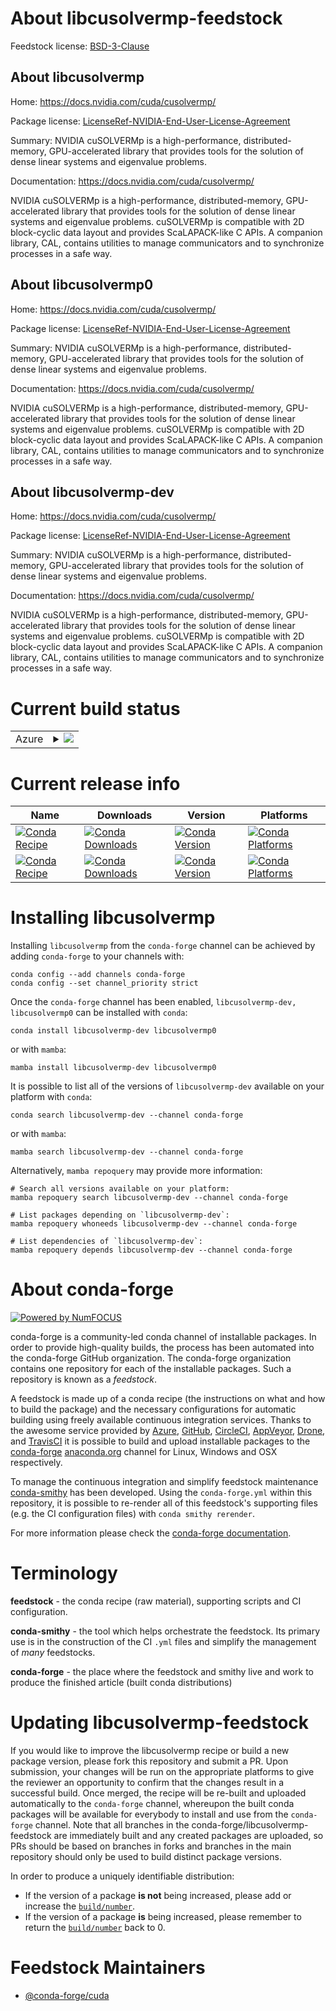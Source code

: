 About libcusolvermp-feedstock
=============================

Feedstock license: [BSD-3-Clause](https://github.com/conda-forge/libcusolvermp-feedstock/blob/main/LICENSE.txt)


About libcusolvermp
-------------------

Home: https://docs.nvidia.com/cuda/cusolvermp/

Package license: [LicenseRef-NVIDIA-End-User-License-Agreement](https://docs.nvidia.com/cuda/cusolvermp/license/index.html)

Summary: NVIDIA cuSOLVERMp is a high-performance, distributed-memory, GPU-accelerated library that provides tools for the solution of dense linear systems and eigenvalue problems.

Documentation: https://docs.nvidia.com/cuda/cusolvermp/

NVIDIA cuSOLVERMp is a high-performance, distributed-memory, GPU-accelerated library that provides tools for the solution of dense linear systems and eigenvalue problems. 
cuSOLVERMp is compatible with 2D block-cyclic data layout and provides ScaLAPACK-like C APIs.
A companion library, CAL, contains utilities to manage communicators and to synchronize processes in a safe way.


About libcusolvermp0
--------------------

Home: https://docs.nvidia.com/cuda/cusolvermp/

Package license: [LicenseRef-NVIDIA-End-User-License-Agreement](https://docs.nvidia.com/cuda/cusolvermp/license/index.html)

Summary: NVIDIA cuSOLVERMp is a high-performance, distributed-memory, GPU-accelerated library that provides tools for the solution of dense linear systems and eigenvalue problems.

Documentation: https://docs.nvidia.com/cuda/cusolvermp/

NVIDIA cuSOLVERMp is a high-performance, distributed-memory, GPU-accelerated library that provides tools for the solution of dense linear systems and eigenvalue problems.
cuSOLVERMp is compatible with 2D block-cyclic data layout and provides ScaLAPACK-like C APIs.
A companion library, CAL, contains utilities to manage communicators and to synchronize processes in a safe way.


About libcusolvermp-dev
-----------------------

Home: https://docs.nvidia.com/cuda/cusolvermp/

Package license: [LicenseRef-NVIDIA-End-User-License-Agreement](https://docs.nvidia.com/cuda/cusolvermp/license/index.html)

Summary: NVIDIA cuSOLVERMp is a high-performance, distributed-memory, GPU-accelerated library that provides tools for the solution of dense linear systems and eigenvalue problems.

Documentation: https://docs.nvidia.com/cuda/cusolvermp/

NVIDIA cuSOLVERMp is a high-performance, distributed-memory, GPU-accelerated library that provides tools for the solution of dense linear systems and eigenvalue problems.
cuSOLVERMp is compatible with 2D block-cyclic data layout and provides ScaLAPACK-like C APIs.
A companion library, CAL, contains utilities to manage communicators and to synchronize processes in a safe way.


Current build status
====================


<table>
    
  <tr>
    <td>Azure</td>
    <td>
      <details>
        <summary>
          <a href="https://dev.azure.com/conda-forge/feedstock-builds/_build/latest?definitionId=24124&branchName=main">
            <img src="https://dev.azure.com/conda-forge/feedstock-builds/_apis/build/status/libcusolvermp-feedstock?branchName=main">
          </a>
        </summary>
        <table>
          <thead><tr><th>Variant</th><th>Status</th></tr></thead>
          <tbody><tr>
              <td>linux_64_c_compiler_version12cuda_compilercuda-nvcccuda_compiler_version12.6cxx_compiler_version12</td>
              <td>
                <a href="https://dev.azure.com/conda-forge/feedstock-builds/_build/latest?definitionId=24124&branchName=main">
                  <img src="https://dev.azure.com/conda-forge/feedstock-builds/_apis/build/status/libcusolvermp-feedstock?branchName=main&jobName=linux&configuration=linux%20linux_64_c_compiler_version12cuda_compilercuda-nvcccuda_compiler_version12.6cxx_compiler_version12" alt="variant">
                </a>
              </td>
            </tr>
          </tbody>
        </table>
      </details>
    </td>
  </tr>
</table>

Current release info
====================

| Name | Downloads | Version | Platforms |
| --- | --- | --- | --- |
| [![Conda Recipe](https://img.shields.io/badge/recipe-libcusolvermp--dev-green.svg)](https://anaconda.org/conda-forge/libcusolvermp-dev) | [![Conda Downloads](https://img.shields.io/conda/dn/conda-forge/libcusolvermp-dev.svg)](https://anaconda.org/conda-forge/libcusolvermp-dev) | [![Conda Version](https://img.shields.io/conda/vn/conda-forge/libcusolvermp-dev.svg)](https://anaconda.org/conda-forge/libcusolvermp-dev) | [![Conda Platforms](https://img.shields.io/conda/pn/conda-forge/libcusolvermp-dev.svg)](https://anaconda.org/conda-forge/libcusolvermp-dev) |
| [![Conda Recipe](https://img.shields.io/badge/recipe-libcusolvermp0-green.svg)](https://anaconda.org/conda-forge/libcusolvermp0) | [![Conda Downloads](https://img.shields.io/conda/dn/conda-forge/libcusolvermp0.svg)](https://anaconda.org/conda-forge/libcusolvermp0) | [![Conda Version](https://img.shields.io/conda/vn/conda-forge/libcusolvermp0.svg)](https://anaconda.org/conda-forge/libcusolvermp0) | [![Conda Platforms](https://img.shields.io/conda/pn/conda-forge/libcusolvermp0.svg)](https://anaconda.org/conda-forge/libcusolvermp0) |

Installing libcusolvermp
========================

Installing `libcusolvermp` from the `conda-forge` channel can be achieved by adding `conda-forge` to your channels with:

```
conda config --add channels conda-forge
conda config --set channel_priority strict
```

Once the `conda-forge` channel has been enabled, `libcusolvermp-dev, libcusolvermp0` can be installed with `conda`:

```
conda install libcusolvermp-dev libcusolvermp0
```

or with `mamba`:

```
mamba install libcusolvermp-dev libcusolvermp0
```

It is possible to list all of the versions of `libcusolvermp-dev` available on your platform with `conda`:

```
conda search libcusolvermp-dev --channel conda-forge
```

or with `mamba`:

```
mamba search libcusolvermp-dev --channel conda-forge
```

Alternatively, `mamba repoquery` may provide more information:

```
# Search all versions available on your platform:
mamba repoquery search libcusolvermp-dev --channel conda-forge

# List packages depending on `libcusolvermp-dev`:
mamba repoquery whoneeds libcusolvermp-dev --channel conda-forge

# List dependencies of `libcusolvermp-dev`:
mamba repoquery depends libcusolvermp-dev --channel conda-forge
```


About conda-forge
=================

[![Powered by
NumFOCUS](https://img.shields.io/badge/powered%20by-NumFOCUS-orange.svg?style=flat&colorA=E1523D&colorB=007D8A)](https://numfocus.org)

conda-forge is a community-led conda channel of installable packages.
In order to provide high-quality builds, the process has been automated into the
conda-forge GitHub organization. The conda-forge organization contains one repository
for each of the installable packages. Such a repository is known as a *feedstock*.

A feedstock is made up of a conda recipe (the instructions on what and how to build
the package) and the necessary configurations for automatic building using freely
available continuous integration services. Thanks to the awesome service provided by
[Azure](https://azure.microsoft.com/en-us/services/devops/), [GitHub](https://github.com/),
[CircleCI](https://circleci.com/), [AppVeyor](https://www.appveyor.com/),
[Drone](https://cloud.drone.io/welcome), and [TravisCI](https://travis-ci.com/)
it is possible to build and upload installable packages to the
[conda-forge](https://anaconda.org/conda-forge) [anaconda.org](https://anaconda.org/)
channel for Linux, Windows and OSX respectively.

To manage the continuous integration and simplify feedstock maintenance
[conda-smithy](https://github.com/conda-forge/conda-smithy) has been developed.
Using the ``conda-forge.yml`` within this repository, it is possible to re-render all of
this feedstock's supporting files (e.g. the CI configuration files) with ``conda smithy rerender``.

For more information please check the [conda-forge documentation](https://conda-forge.org/docs/).

Terminology
===========

**feedstock** - the conda recipe (raw material), supporting scripts and CI configuration.

**conda-smithy** - the tool which helps orchestrate the feedstock.
                   Its primary use is in the construction of the CI ``.yml`` files
                   and simplify the management of *many* feedstocks.

**conda-forge** - the place where the feedstock and smithy live and work to
                  produce the finished article (built conda distributions)


Updating libcusolvermp-feedstock
================================

If you would like to improve the libcusolvermp recipe or build a new
package version, please fork this repository and submit a PR. Upon submission,
your changes will be run on the appropriate platforms to give the reviewer an
opportunity to confirm that the changes result in a successful build. Once
merged, the recipe will be re-built and uploaded automatically to the
`conda-forge` channel, whereupon the built conda packages will be available for
everybody to install and use from the `conda-forge` channel.
Note that all branches in the conda-forge/libcusolvermp-feedstock are
immediately built and any created packages are uploaded, so PRs should be based
on branches in forks and branches in the main repository should only be used to
build distinct package versions.

In order to produce a uniquely identifiable distribution:
 * If the version of a package **is not** being increased, please add or increase
   the [``build/number``](https://docs.conda.io/projects/conda-build/en/latest/resources/define-metadata.html#build-number-and-string).
 * If the version of a package **is** being increased, please remember to return
   the [``build/number``](https://docs.conda.io/projects/conda-build/en/latest/resources/define-metadata.html#build-number-and-string)
   back to 0.

Feedstock Maintainers
=====================

* [@conda-forge/cuda](https://github.com/orgs/conda-forge/teams/cuda/)

